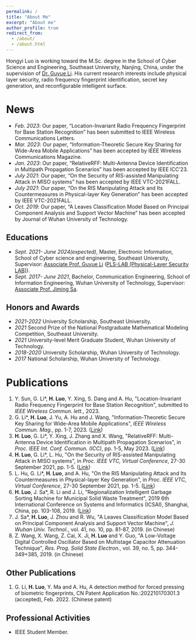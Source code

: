 ```yaml
---
permalink: /
title: "About Me"
excerpt: "About me"
author_profile: true
redirect_from: 
  - /about/
  - /about.html
---
```


Hongyi Luo is working toward the M.Sc. degree in the School of Cyber Science and Engineering, Southeast University, Nanjing, China, under the supervision of [Dr. Guyue Li](https://cyber.seu.edu.cn/_s303/lgy1/list.psp). His current research interests include physical layer security, radio frequency fingerprint identification, secret key generation, and reconfigurable intelligent surface.

News
======
- *Feb. 2023*: Our paper, “Location-Invariant Radio Frequency Fingerprint for Base Station Recognition” has been submitted to IEEE Wireless Communications Letters.
- *Mar. 2023*: Our paper, “Information-Theoretic Secure Key Sharing for Wide-Area Mobile Applications” has been accepted by IEEE Wireless Communications Magazine.
- *Jan. 2023*: Our paper, “RelativeRFF: Multi-Antenna Device Identification in Multipath Propagation Scenarios” has been accepted by IEEE ICC’23.
- *July 2021*: Our paper, “On the Security of RIS-assisted Manipulating Attack in MISO systems” has been accepted by IEEE VTC-2021FALL.
- *July 2021*: Our paper, “On the RIS Manipulating Attack and Its Countermeasures in Physical-layer Key Generation” has been accepted by IEEE VTC-2021FALL.
- *Oct. 2019*: Our paper, “A Leaves Classification Model Based on Principal Component Analysis and Support Vector Machine” has been accepted by Journal of Wuhan University of Technology.

Educations
------
- *Sept. 2021- June 2024(expected)*, Master, Electronic Information, School of Cyber science and engineering, Southeast University, Supervisor: [Associate Prof. Guyue Li](https://www.researchgate.net/profile/Li-Guyue) ([PLS-LAB (Physical-Layer Security LAB)](https://sunyl1123.github.io/6102laboratory.github.io/)).
- *Sept. 2017- June 2021*, Bachelor, Communication Engineering, School of Information Engineering, Wuhan University of Technology, Supervisor: [Associate Prof. Jiming Sa](http://wutinfo.whut.edu.cn/yjspy/dsjs/201807/t20180704_314376.shtml).

Honors and Awards
------
- *2021-2022* University Scholarship, Southeast University.
- *2021* Second Prize of the National Postgraduate Mathematical Modeling Competition, Southeast University.
- *2021* University-level Merit Graduate Student, Wuhan University of Technology.
- *2018-2020* University Scholarship, Wuhan University of Technology.
- *2017* National Scholarship, Wuhan University of Technology.

Publications
======
1. Y. Sun, G. Li\*, **H. Luo**, Y. Xing, S. Dang and A. Hu, "Location-Invariant Radio Frequency Fingerprint for Base Station Recognition", submitted to *IEEE Wireless Commun. lett.*, 2023.
2. G. Li\*, **H. Luo**, J. Yu, A. Hu and J. Wang, "Information-Theoretic Secure Key Sharing for Wide-Area Mobile Applications", *IEEE Wireless Commun. Mag.*, pp. 1-7, 2023. ([Link](https://ieeexplore.ieee.org/document/10018333))
3. **H. Luo**, G. Li\*, Y. Xing, J. Zhang and X. Wang, "RelativeRFF: Multi-Antenna Device Identification in Multipath Propagation Scenarios", in *Proc. IEEE Int. Conf. Commun. (ICC)*, pp. 1-5, May 2023. ([Link]())
4. **H. Luo**, G. Li\*, L. Hu, "On the Security of RIS-assisted Manipulating Attack in MISO systems", in *Proc. IEEE VTC, Virtual Conference*, 27-30 September 2021, pp. 1-5. ([Link](https://ieeexplore.ieee.org/document/9625272))
5. L. Hu, G. Li\*, **H. Luo**, and A. Hu, "On the RIS Manipulating Attack and Its Countermeasures in Physical-layer Key Generation", in *Proc. IEEE VTC, Virtual Conference*, 27-30 September 2021, pp. 1-5. ([Link](https://ieeexplore.ieee.org/document/9625442))
6. **H. Luo**, J. Sa\*, R. Li and J. Li, "Regionalization Intelligent Garbage Sorting Machine for Municipal Solid Waste Treatment", 2019 6th International Conference on Systems and Informatics (ICSAI), Shanghai, China, pp. 103-108, 2019. ([Link](https://ieeexplore.ieee.org/document/9010575))
7. J. Sa\*, **H. Luo**, J. Zhou and R. Wu, "A Leaves Classification Model Based on Principal Component Analysis and Support Vector Machine", *J. Wuhan Univ. Technol.*, vol. 41, no. 10, pp. 81-87, 2019. (in Chinese)
8. Z. Wang, X. Wang, Z. Cai, X. Ji, **H. Luo** and Y. Guo, "A Low-Voltage Digital Controlled Oscillator Based on Multistage Capacitor Attenuation Technique", *Res. Prog. Solid State Electron.*, vol. 39, no. 5, pp. 344-349+385, 2019. (in Chinese)

Other Publications
------
1. G. Li, **H. Luo**, Y. Ma and A. Hu, A detection method for forced pressing of biometric fingerprints, CN Patent Application No.:202210170301.3 (accepted), Feb. 2022. (Chinese patent)

Professional Activities
-----

- IEEE Student Member.
